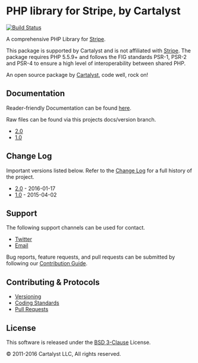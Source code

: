 # PHP library for Stripe, by Cartalyst

[![Build Status](https://travis-ci.org/cartalyst/stripe.svg?branch=2.0)](https://travis-ci.org/cartalyst/stripe)

A comprehensive PHP Library for [Stripe](https://stripe.com/).

This package is supported by Cartalyst and is not affiliated with [Stripe](https://stripe.com/). The package requires PHP 5.5.9+ and follows the FIG standards PSR-1, PSR-2 and PSR-4 to ensure a high level of interoperability between shared PHP.

An open source package by [Cartalyst](https://cartalyst.com), code well, rock on!

## Documentation

Reader-friendly Documentation can be found [here](https://cartalyst.com/manual/stripe/2.0).

Raw files can be found via this projects docs/version branch.

- [2.0](https://github.com/cartalyst/stripe/tree/docs/2.0)
- [1.0](https://github.com/cartalyst/stripe/tree/docs/1.0)

## Change Log

Important versions listed below. Refer to the [Change Log](CHANGELOG.md) for a full history of the project.

- [2.0](CHANGELOG.md) - 2016-01-17
- [1.0](CHANGELOG.md) - 2015-04-02

## Support

The following support channels can be used for contact.

- [Twitter](https://twitter.com/cartalyst)
- [Email](mailto:help@cartalyst.com)

Bug reports, feature requests, and pull requests can be submitted by following our [Contribution Guide](CONTRIBUTING.md).

## Contributing & Protocols

- [Versioning](CONTRIBUTING.md#versioning)
- [Coding Standards](CONTRIBUTING.md#coding-standards)
- [Pull Requests](CONTRIBUTING.md#pull-requests)

## License

This software is released under the [BSD 3-Clause](LICENSE) License.

© 2011-2016 Cartalyst LLC, All rights reserved.
